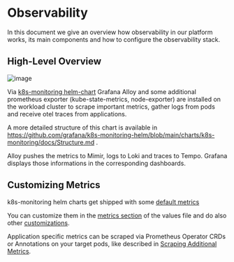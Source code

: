 # Observability

In this document we give an overview how observability in our platform works, its main components and how to configure the observability stack.

## High-Level Overview

![image](../img/kubrix-observe-topology.png)

Via [k8s-monitoring helm-chart](https://github.com/grafana/k8s-monitoring-helm) Grafana Alloy and some additional prometheus exporter (kube-state-metrics, node-exporter) are installed on the workload cluster to scrape important metrics, gather logs from pods and receive otel traces from applications.

A more detailed structure of this chart is available in https://github.com/grafana/k8s-monitoring-helm/blob/main/charts/k8s-monitoring/docs/Structure.md .

Alloy pushes the metrics to Mimir, logs to Loki and traces to Tempo. Grafana displays those informations in the corresponding dashboards.

## Customizing Metrics

k8s-monitoring helm charts get shipped with some [default metrics](https://github.com/grafana/k8s-monitoring-helm/blob/main/charts/k8s-monitoring/default_allow_lists/README.md)

You can customize them in the [metrics section](https://github.com/suxess-it/kubriX/blob/a610b6fafc1852326609fa9b5697b7163ab361f7/platform-apps/charts/k8s-monitoring/values-uibklab.yaml#L27-L99) of the values file and do also other [customizations](https://github.com/grafana/k8s-monitoring-helm/blob/main/charts/k8s-monitoring/docs/Customizations.md).

Application specific metrics can be scraped via Prometheus Operator CRDs or Annotations on your target pods, like described in [Scraping Additional Metrics](https://github.com/grafana/k8s-monitoring-helm/blob/main/charts/k8s-monitoring/docs/ScrapeApplicationMetrics.md).
